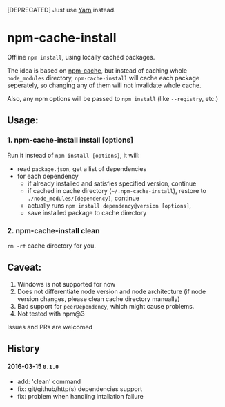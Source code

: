[DEPRECATED] Just use [Yarn](https://yarnpkg.com/) instead.

# npm-cache-install

Offline `npm install`, using locally cached packages.

The idea is based on [npm-cache](https://github.com/swarajban/npm-cache), but instead of caching whole `node_modules` directory, `npm-cache-install` will cache each package seperately, so changing any of them will not invalidate whole cache.

Also, any npm options will be passed to `npm install` (like `--registry`, etc.)

## Usage:

### 1. npm-cache-install install [options]

Run it instead of `npm install [options]`, it will:

- read `package.json`, get a list of dependencies
- for each dependency
  + if already installed and satisfies specified version, continue
  + if cached in cache directory (`~/.npm-cache-install`), restore to `./node_modules/[dependency]`, continue
  + actually runs `npm install dependency@version [options]`,
  + save installed package to cache directory

### 2. npm-cache-install clean

`rm -rf` cache directory for you.


## Caveat:

1. Windows is not supported for now
2. Does not differentiate node version and node architecture (if node version changes, please clean cache directory manually)
3. Bad support for `peerDependency`, which might cause problems.
4. Not tested with npm@3

Issues and PRs are welcomed


## History

#### 2016-03-15 `0.1.0`

- add: 'clean' command
- fix: git/github/http(s) dependencies support
- fix: problem when handling intallation failure
